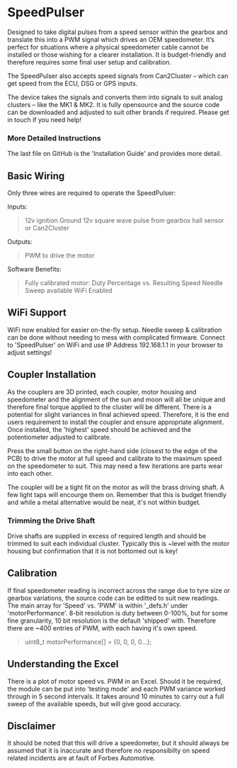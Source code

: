 # SpeedPulser
Designed to take digital pulses from a speed sensor within the gearbox and translate this into a PWM signal which drives an OEM speedometer.  It’s perfect for situations where a physical speedometer cable cannot be installed or those wishing for a clearer installation.  It is budget-friendly and therefore requires some final user setup and calibration.

The SpeedPulser also accepts speed signals from Can2Cluster – which can get speed from the ECU, DSG or GPS inputs.

The device takes the signals and converts them into signals to suit analog clusters – like the MK1 & MK2.  It is fully opensource and the source code can be downloaded and adjusted to suit other brands if required.  Please get in touch if you need help!

### More Detailed Instructions
The last file on GitHub is the 'Installation Guide' and provides more detail.

## Basic Wiring
Only three wires are required to operate the SpeedPulser:

Inputs:
> 12v ignition 
> Ground
> 12v square wave pulse from gearbox hall sensor or Can2Cluster

Outputs:
> PWM to drive the motor

Software Benefits:
> Fully calibrated motor: Duty Percentage vs. Resulting Speed
> Needle Sweep available
> WiFi Enabled

## WiFi Support
WiFi now enabled for easier on-the-fly setup.  Needle sweep & calibration can be done without needing to mess with complicated firmware.
Connect to 'SpeedPulser' on WiFi and use IP Address 192.168.1.1 in your browser to adjust settings!

## Coupler Installation
As the couplers are 3D printed, each coupler, motor housing and speedometer and the alignment of the sun and moon will all be unique and therefore final torque applied to the cluster will be different.  There is a potential for slight variances in final achieved speed.  Therefore, it is the end users requirement to install the coupler and ensure appropriate alignment.  Once installed, the 'highest' speed should be achieved and the potentiometer adjusted to calibrate.  

Press the small button on the right-hand side (closest to the edge of the PCB) to drive the motor at full speed and calibrate to the maximum speed on the speedometer to suit.  This may need a few iterations are parts wear into each other.  

The coupler will be a tight fit on the motor as will the brass driving shaft.  A few light taps will encourge them on.  Remember that this is budget friendly and while a metal alternative would be neat, it's not within budget.

### Trimming the Drive Shaft
Drive shafts are supplied in excess of required length and should be trimmed to suit each individual cluster.  Typically this is ~level with the motor housing but confirmation that it is not bottomed out is key!

## Calibration
If final speedometer reading is incorrect across the range due to tyre size or gearbox variations, the source code can be editted to suit new readings.
The main array for 'Speed' vs. 'PWM' is within '_defs.h' under 'motorPerformance'.  8-bit resolution is duty between 0-100%, but for some fine granularity, 10 bit resolution is the default 'shipped' with.  Therefore there are ~400 entries of PWM, with each having it's own speed.
> uint8_t motorPerformance[] = {0, 0, 0, 0...};

## Understanding the Excel
There is a plot of motor speed vs. PWM in an Excel.  Should it be required, the module can be put into 'testing mode' and each PWM variance worked through in 5 second intervals.  It takes around 10 minutes to carry out a full sweep of the available speeds, but will give good accuracy.  

## Disclaimer
It should be noted that this will drive a speedometer, but it should always be assumed that it is inaccurate and therefore no responsibilty on speed related incidents are at fault of Forbes Automotive.  
